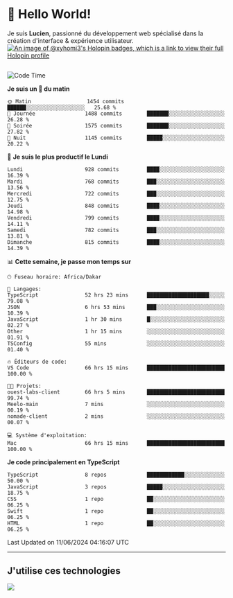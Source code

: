 # 👋 Hello World!

Je suis **Lucien**, passionné du développement web spécialisé dans la création d'interface & expérience utilisateur.
[![An image of @xyhomi3's Holopin badges, which is a link to view their full Holopin profile](https://holopin.me/xyhomi3)](https://holopin.io/@xyhomi3)

##

<!--START_SECTION:waka-->
![Code Time](http://img.shields.io/badge/Code%20Time-1%2C321%20hrs%2053%20mins-blue)

**Je suis un 🐤 du matin** 

```text
🌞 Matin                  1454 commits        ██████░░░░░░░░░░░░░░░░░░░   25.68 % 
🌆 Journée                1488 commits        ███████░░░░░░░░░░░░░░░░░░   26.28 % 
🌃 Soirée                 1575 commits        ███████░░░░░░░░░░░░░░░░░░   27.82 % 
🌙 Nuit                   1145 commits        █████░░░░░░░░░░░░░░░░░░░░   20.22 % 
```
📅 **Je suis le plus productif le Lundi** 

```text
Lundi                    928 commits         ████░░░░░░░░░░░░░░░░░░░░░   16.39 % 
Mardi                    768 commits         ███░░░░░░░░░░░░░░░░░░░░░░   13.56 % 
Mercredi                 722 commits         ███░░░░░░░░░░░░░░░░░░░░░░   12.75 % 
Jeudi                    848 commits         ████░░░░░░░░░░░░░░░░░░░░░   14.98 % 
Vendredi                 799 commits         ████░░░░░░░░░░░░░░░░░░░░░   14.11 % 
Samedi                   782 commits         ███░░░░░░░░░░░░░░░░░░░░░░   13.81 % 
Dimanche                 815 commits         ████░░░░░░░░░░░░░░░░░░░░░   14.39 % 
```


📊 **Cette semaine, je passe mon temps sur** 

```text
🕑︎ Fuseau horaire: Africa/Dakar

💬 Langages: 
TypeScript               52 hrs 23 mins      ████████████████████░░░░░   79.08 % 
JSON                     6 hrs 53 mins       ███░░░░░░░░░░░░░░░░░░░░░░   10.39 % 
JavaScript               1 hr 30 mins        █░░░░░░░░░░░░░░░░░░░░░░░░   02.27 % 
Other                    1 hr 15 mins        ░░░░░░░░░░░░░░░░░░░░░░░░░   01.91 % 
TSConfig                 55 mins             ░░░░░░░░░░░░░░░░░░░░░░░░░   01.40 % 

🔥 Éditeurs de code: 
VS Code                  66 hrs 15 mins      █████████████████████████   100.00 % 

🐱‍💻 Projets: 
ouest-labs-client        66 hrs 5 mins       █████████████████████████   99.74 % 
Meelo-main               7 mins              ░░░░░░░░░░░░░░░░░░░░░░░░░   00.19 % 
nomade-client            2 mins              ░░░░░░░░░░░░░░░░░░░░░░░░░   00.07 % 

💻 Système d'exploitation: 
Mac                      66 hrs 15 mins      █████████████████████████   100.00 % 
```

**Je code principalement en TypeScript** 

```text
TypeScript               8 repos             ████████████░░░░░░░░░░░░░   50.00 % 
JavaScript               3 repos             █████░░░░░░░░░░░░░░░░░░░░   18.75 % 
CSS                      1 repo              ██░░░░░░░░░░░░░░░░░░░░░░░   06.25 % 
Swift                    1 repo              ██░░░░░░░░░░░░░░░░░░░░░░░   06.25 % 
HTML                     1 repo              ██░░░░░░░░░░░░░░░░░░░░░░░   06.25 % 
```




 Last Updated on 11/06/2024 04:16:07 UTC
<!--END_SECTION:waka-->
---

## J'utilise ces technologies

<p align="left">
  <a href="https://skillicons.dev">
    <img src="https://skillicons.dev/icons?i=ts,js,md,scss,tailwind,react,docker,express,astro,vite,nextjs,vercel,figma,ableton" />
  </a>
</p>

